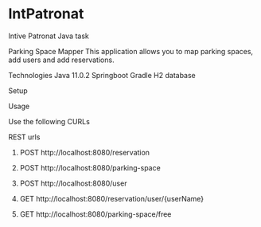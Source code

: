 # IntPatronat
Intive Patronat Java task

Parking Space Mapper
This application allows you to map parking spaces, add users and add reservations.

Technologies
Java 11.0.2 Springboot
Gradle
H2 database


Setup

Usage

Use the following CURLs

REST urls

1. POST http://localhost:8080/reservation



2. POST http://localhost:8080/parking-space
3. POST http://localhost:8080/user
4. GET http://localhost:8080/reservation/user/{userName}
5. GET http://localhost:8080/parking-space/free